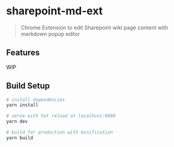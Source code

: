 # sharepoint-md-ext

> Chrome Extension to edit Sharepoint wiki page content with markdown popup editor 

## Features

WIP

## Build Setup

``` bash
# install dependencies
yarn install

# serve with hot reload at localhost:8080
yarn dev

# build for production with minification
yarn build

```
